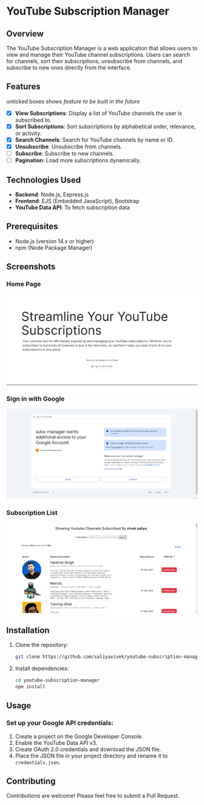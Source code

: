 # YouTube Subscription Manager

## Overview
The YouTube Subscription Manager is a web application that allows users to view and manage their YouTube channel subscriptions. Users can search for channels, sort their subscriptions, unsubscribe from channels, and subscribe to new ones directly from the interface.

## Features
unticked boxes shows *feature to be built in the future* 
- [x] **View Subscriptions**: Display a list of YouTube channels the user is subscribed to.
- [x] **Sort Subscriptions**: Sort subscriptions by alphabetical order, relevance, or activity.
- [x] **Search Channels**: Search for YouTube channels by name or ID.
- [x] **Unsubscribe**: Unsubscribe from channels.
- [ ] **Subscribe**: Subscribe to new channels.
- [ ] **Pagination**: Load more subscriptions dynamically.

## Technologies Used
- **Backend**: Node.js, Express.js
- **Frontend**: EJS (Embedded JavaScript), Bootstrap
- **YouTube Data API**: To fetch subscription data

## Prerequisites
- Node.js (version 14.x or higher)
- npm (Node Package Manager)

## Screenshots

### Home Page
![Home Page](screenshots/home_page.png)

### Sign in with Google
![Sign in with Google](screenshots/sign_in_w_google.png)

### Subscription List
![Subscription List](screenshots/subscriptions.png)

## Installation

1. Clone the repository:
   
   ```bash
   git clone https://github.com/saliyavivek/youtube-subscription-manager.git

2. Install dependencies:
   
   ```bash
   cd youtube-subscription-manager
   npm install
   
## Usage

### Set up your Google API credentials:

1. Create a project on the Google Developer Console.
2. Enable the YouTube Data API v3.
3. Create OAuth 2.0 credentials and download the JSON file.
4. Place the JSON file in your project directory and rename it to `credentials.json`.

## Contributing

Contributions are welcome! Please feel free to submit a Pull Request.

